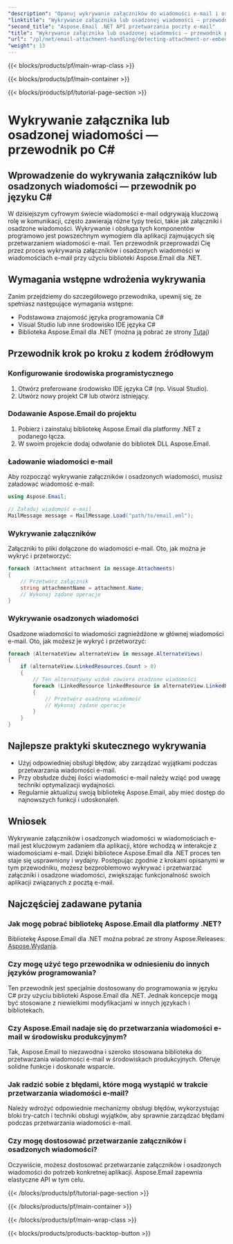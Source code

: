 ```yaml
---
"description": "Opanuj wykrywanie załączników do wiadomości e-mail i osadzonych wiadomości w języku C# przy użyciu Aspose.Email dla .NET. Ulepsz obsługę wiadomości e-mail dzięki naszemu kompleksowemu przewodnikowi."
"linktitle": "Wykrywanie załącznika lub osadzonej wiadomości — przewodnik po C#"
"second_title": "Aspose.Email .NET API przetwarzania poczty e-mail"
"title": "Wykrywanie załącznika lub osadzonej wiadomości — przewodnik po C#"
"url": "/pl/net/email-attachment-handling/detecting-attachment-or-embedded-message-csharp-guide/"
"weight": 13
---
```


{{< blocks/products/pf/main-wrap-class >}}

{{< blocks/products/pf/main-container >}}

{{< blocks/products/pf/tutorial-page-section >}}

# Wykrywanie załącznika lub osadzonej wiadomości — przewodnik po C#


## Wprowadzenie do wykrywania załączników lub osadzonych wiadomości — przewodnik po języku C#

W dzisiejszym cyfrowym świecie wiadomości e-mail odgrywają kluczową rolę w komunikacji, często zawierają różne typy treści, takie jak załączniki i osadzone wiadomości. Wykrywanie i obsługa tych komponentów programowo jest powszechnym wymogiem dla aplikacji zajmujących się przetwarzaniem wiadomości e-mail. Ten przewodnik przeprowadzi Cię przez proces wykrywania załączników i osadzonych wiadomości w wiadomościach e-mail przy użyciu biblioteki Aspose.Email dla .NET.

## Wymagania wstępne wdrożenia wykrywania

Zanim przejdziemy do szczegółowego przewodnika, upewnij się, że spełniasz następujące wymagania wstępne:

- Podstawowa znajomość języka programowania C#
- Visual Studio lub inne środowisko IDE języka C#
- Biblioteka Aspose.Email dla .NET (można ją pobrać ze strony [Tutaj](https://products.aspose.com/email/net))

## Przewodnik krok po kroku z kodem źródłowym

### Konfigurowanie środowiska programistycznego

1. Otwórz preferowane środowisko IDE języka C# (np. Visual Studio).
2. Utwórz nowy projekt C# lub otwórz istniejący.

### Dodawanie Aspose.Email do projektu

1. Pobierz i zainstaluj bibliotekę Aspose.Email dla platformy .NET z podanego łącza.
2. W swoim projekcie dodaj odwołanie do bibliotek DLL Aspose.Email.

### Ładowanie wiadomości e-mail

Aby rozpocząć wykrywanie załączników i osadzonych wiadomości, musisz załadować wiadomość e-mail:

```csharp
using Aspose.Email;

// Załaduj wiadomość e-mail
MailMessage message = MailMessage.Load("path/to/email.eml");
```

### Wykrywanie załączników

Załączniki to pliki dołączone do wiadomości e-mail. Oto, jak można je wykryć i przetworzyć:

```csharp
foreach (Attachment attachment in message.Attachments)
{
    // Przetwórz załącznik
    string attachmentName = attachment.Name;
    // Wykonaj żądane operacje
}
```

### Wykrywanie osadzonych wiadomości

Osadzone wiadomości to wiadomości zagnieżdżone w głównej wiadomości e-mail. Oto, jak możesz je wykryć i przetworzyć:

```csharp
foreach (AlternateView alternateView in message.AlternateViews)
{
    if (alternateView.LinkedResources.Count > 0)
    {
        // Ten alternatywny widok zawiera osadzone wiadomości
        foreach (LinkedResource linkedResource in alternateView.LinkedResources)
        {
            // Przetwórz osadzoną wiadomość
            // Wykonaj żądane operacje
        }
    }
}
```

## Najlepsze praktyki skutecznego wykrywania

- Użyj odpowiedniej obsługi błędów, aby zarządzać wyjątkami podczas przetwarzania wiadomości e-mail.
- Przy obsłudze dużej ilości wiadomości e-mail należy wziąć pod uwagę techniki optymalizacji wydajności.
- Regularnie aktualizuj swoją bibliotekę Aspose.Email, aby mieć dostęp do najnowszych funkcji i udoskonaleń.

## Wniosek

Wykrywanie załączników i osadzonych wiadomości w wiadomościach e-mail jest kluczowym zadaniem dla aplikacji, które wchodzą w interakcje z wiadomościami e-mail. Dzięki bibliotece Aspose.Email dla .NET proces ten staje się usprawniony i wydajny. Postępując zgodnie z krokami opisanymi w tym przewodniku, możesz bezproblemowo wykrywać i przetwarzać załączniki i osadzone wiadomości, zwiększając funkcjonalność swoich aplikacji związanych z pocztą e-mail.

## Najczęściej zadawane pytania

### Jak mogę pobrać bibliotekę Aspose.Email dla platformy .NET?

Bibliotekę Aspose.Email dla .NET można pobrać ze strony Aspose.Releases: [Aspose.Wydania](https://releases.aspose.com/email/net/).

### Czy mogę użyć tego przewodnika w odniesieniu do innych języków programowania?

Ten przewodnik jest specjalnie dostosowany do programowania w języku C# przy użyciu biblioteki Aspose.Email dla .NET. Jednak koncepcje mogą być stosowane z niewielkimi modyfikacjami w innych językach i bibliotekach.

### Czy Aspose.Email nadaje się do przetwarzania wiadomości e-mail w środowisku produkcyjnym?

Tak, Aspose.Email to niezawodna i szeroko stosowana biblioteka do przetwarzania wiadomości e-mail w środowiskach produkcyjnych. Oferuje solidne funkcje i doskonałe wsparcie.

### Jak radzić sobie z błędami, które mogą wystąpić w trakcie przetwarzania wiadomości e-mail?

Należy wdrożyć odpowiednie mechanizmy obsługi błędów, wykorzystując bloki try-catch i techniki obsługi wyjątków, aby sprawnie zarządzać błędami podczas przetwarzania wiadomości e-mail.

### Czy mogę dostosować przetwarzanie załączników i osadzonych wiadomości?

Oczywiście, możesz dostosować przetwarzanie załączników i osadzonych wiadomości do potrzeb konkretnej aplikacji. Aspose.Email zapewnia elastyczne API w tym celu.

{{< /blocks/products/pf/tutorial-page-section >}}

{{< /blocks/products/pf/main-container >}}

{{< /blocks/products/pf/main-wrap-class >}}

{{< blocks/products/products-backtop-button >}}